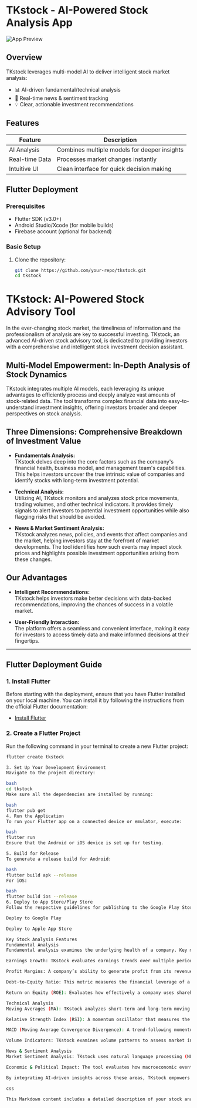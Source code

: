 # TKstock - AI-Powered Stock Analysis App

![App Preview](https://via.placeholder.com/800x400?text=TKstock+App+Preview)

## Overview
TKstock leverages multi-model AI to deliver intelligent stock market analysis:
- 📊 AI-driven fundamental/technical analysis
- 📰 Real-time news & sentiment tracking
- 💡 Clear, actionable investment recommendations

## Features
| Feature | Description |
|---------|-------------|
| AI Analysis | Combines multiple models for deeper insights |
| Real-time Data | Processes market changes instantly |
| Intuitive UI | Clean interface for quick decision making |

## Flutter Deployment

### Prerequisites
- Flutter SDK (v3.0+)
- Android Studio/Xcode (for mobile builds)
- Firebase account (optional for backend)

### Basic Setup
1. Clone the repository:
   ```bash
   git clone https://github.com/your-repo/tkstock.git
   cd tkstock

# TKstock: AI-Powered Stock Advisory Tool

In the ever-changing stock market, the timeliness of information and the professionalism of analysis are key to successful investing. TKstock, an advanced AI-driven stock advisory tool, is dedicated to providing investors with a comprehensive and intelligent stock investment decision assistant.

## Multi-Model Empowerment: In-Depth Analysis of Stock Dynamics

TKstock integrates multiple AI models, each leveraging its unique advantages to efficiently process and deeply analyze vast amounts of stock-related data. The tool transforms complex financial data into easy-to-understand investment insights, offering investors broader and deeper perspectives on stock analysis.

## Three Dimensions: Comprehensive Breakdown of Investment Value

- **Fundamentals Analysis:**  
  TKstock delves deep into the core factors such as the company's financial health, business model, and management team's capabilities. This helps investors uncover the true intrinsic value of companies and identify stocks with long-term investment potential.

- **Technical Analysis:**  
  Utilizing AI, TKstock monitors and analyzes stock price movements, trading volumes, and other technical indicators. It provides timely signals to alert investors to potential investment opportunities while also flagging risks that should be avoided.

- **News & Market Sentiment Analysis:**  
  TKstock analyzes news, policies, and events that affect companies and the market, helping investors stay at the forefront of market developments. The tool identifies how such events may impact stock prices and highlights possible investment opportunities arising from these changes.

## Our Advantages

- **Intelligent Recommendations:**  
  TKstock helps investors make better decisions with data-backed recommendations, improving the chances of success in a volatile market.

- **User-Friendly Interaction:**  
  The platform offers a seamless and convenient interface, making it easy for investors to access timely data and make informed decisions at their fingertips.

---

## Flutter Deployment Guide

### 1. Install Flutter

Before starting with the deployment, ensure that you have Flutter installed on your local machine. You can install it by following the instructions from the official Flutter documentation:

- [Install Flutter](https://flutter.dev/docs/get-started/install)

### 2. Create a Flutter Project

Run the following command in your terminal to create a new Flutter project:

```bash
flutter create tkstock

3. Set Up Your Development Environment
Navigate to the project directory:

bash
cd tkstock
Make sure all the dependencies are installed by running:

bash
flutter pub get
4. Run the Application
To run your Flutter app on a connected device or emulator, execute:

bash
flutter run
Ensure that the Android or iOS device is set up for testing.

5. Build for Release
To generate a release build for Android:

bash
flutter build apk --release
For iOS:

bash
flutter build ios --release
6. Deploy to App Store/Play Store
Follow the respective guidelines for publishing to the Google Play Store or Apple App Store:

Deploy to Google Play

Deploy to Apple App Store

Key Stock Analysis Features
Fundamental Analysis
Fundamental analysis examines the underlying health of a company. Key metrics include:

Earnings Growth: TKstock evaluates earnings trends over multiple periods to predict potential future performance.

Profit Margins: A company’s ability to generate profit from its revenue is critical to understanding its financial health.

Debt-to-Equity Ratio: This metric measures the financial leverage of a company and helps assess the risk of its capital structure.

Return on Equity (ROE): Evaluates how effectively a company uses shareholders’ equity to generate profits.

Technical Analysis
Moving Averages (MA): TKstock analyzes short-term and long-term moving averages to assess market trends and potential buy/sell signals.

Relative Strength Index (RSI): A momentum oscillator that measures the speed and change of price movements. It helps identify overbought or oversold conditions in the market.

MACD (Moving Average Convergence Divergence): A trend-following momentum indicator that shows the relationship between two moving averages of a stock’s price.

Volume Indicators: TKstock examines volume patterns to assess market interest in a stock and the strength of a price move.

News & Sentiment Analysis
Market Sentiment Analysis: TKstock uses natural language processing (NLP) to assess the sentiment of news articles, social media, and financial reports. Positive or negative sentiment can indicate upcoming trends or reversals.

Economic & Political Impact: The tool evaluates how macroeconomic events and political decisions (e.g., interest rate changes, trade policies) could affect stock performance.

By integrating AI-driven insights across these areas, TKstock empowers investors with a comprehensive toolkit for making informed and timely investment decisions.

css

This Markdown content includes a detailed description of your stock analysis tool, the key features, and the st
